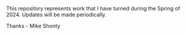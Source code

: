 This repository represents work that I have turned during the Spring of 2024. Updates will be made periodically.

Thanks - Mike Shonty